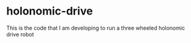 # holonomic-drive
This is the code that I am developing to run a three wheeled holonomic drive robot
